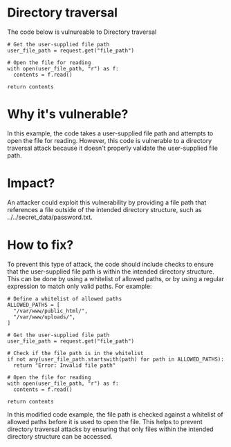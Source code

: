 # Directory traversal

The code below is vulnureable to Directory traversal


```
# Get the user-supplied file path
user_file_path = request.get("file_path")

# Open the file for reading
with open(user_file_path, "r") as f:
  contents = f.read()

return contents
```

# Why it's vulnerable?
In this example, the code takes a user-supplied file path and attempts to open the file for reading. However, this code is vulnerable to a directory traversal attack because it doesn't properly validate the user-supplied file path. 

# Impact?
An attacker could exploit this vulnerability by providing a file path that references a file outside of the intended directory structure, such as ../../secret_data/password.txt.

# How to fix?
To prevent this type of attack, the code should include checks to ensure that the user-supplied file path is within the intended directory structure. This can be done by using a whitelist of allowed paths, or by using a regular expression to match only valid paths. For example:

```
# Define a whitelist of allowed paths
ALLOWED_PATHS = [
  "/var/www/public_html/",
  "/var/www/uploads/",
]

# Get the user-supplied file path
user_file_path = request.get("file_path")

# Check if the file path is in the whitelist
if not any(user_file_path.startswith(path) for path in ALLOWED_PATHS):
  return "Error: Invalid file path"

# Open the file for reading
with open(user_file_path, "r") as f:
  contents = f.read()

return contents
```

In this modified code example, the file path is checked against a whitelist of allowed paths before it is used to open the file. This helps to prevent directory traversal attacks by ensuring that only files within the intended directory structure can be accessed.
